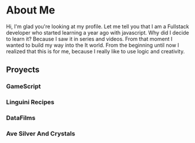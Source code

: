 # About Me

Hi, I'm glad you're looking at my profile. Let me tell you that I am a Fullstack developer who started learning a year ago with javascript. Why did I decide to learn it? Because I saw it in series and videos. From that moment I wanted to build my way into the It world. From the beginning until now I realized that this is for me, because I really like to use logic and creativity.

## Proyects

### GameScript

### Linguini Recipes

### DataFilms

### Ave Silver And Crystals
